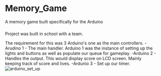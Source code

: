 # Memory_Game
A memory game built specifically for the Arduino
### 
Project was built in school with a team.

The requirement for this was 3 Arduino's one as the main controllers. 
-Arudino 1 - The main handler. Arduino 1 was the instance of setting up the lights and buttons as well as populate our queue for gameplay.
-Arduino 2 - Handles the output. This would display score on LCD screen. Mainly keeping track of score and lives.
-Ardunio 3 - Set up our timer.
![arduino_set_up](https://user-images.githubusercontent.com/37458880/197661446-244d6e78-7878-449b-a998-e470028ec3ce.jpg)
